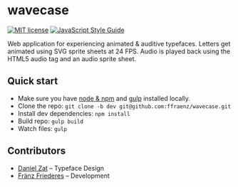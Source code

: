 # wavecase

[![MIT license](https://img.shields.io/badge/license-MIT-blue.svg)](LICENSE.md)
[![JavaScript Style Guide](https://img.shields.io/badge/code_style-standard-brightgreen.svg)](https://standardjs.com)

Web application for experiencing animated & auditive typefaces.
Letters get animated using SVG sprite sheets at 24 FPS.
Audio is played back using the HTML5 audio tag and an audio sprite sheet.

## Quick start

- Make sure you have [node & npm](https://nodejs.org/) and [gulp](http://gulpjs.com/) installed locally.
- Clone the repo: `git clone -b dev git@github.com:ffraenz/wavecase.git`
- Install dev dependencies: `npm install`
- Build repo: `gulp build`
- Watch files: `gulp`

## Contributors

- [Daniel Zat](http://danielzat.com) – Typeface Design
- [Fränz Friederes](https://fraenz.frieder.es) – Development
